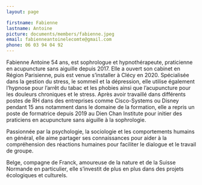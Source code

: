 ```yaml
---
layout: page

firstname: Fabienne
lastname: Antoine
picture: documents/members/fabienne.jpeg
email: fabienneantoinelecomte@gmail.com
phone: 06 03 94 04 92
---
```


Fabienne Antoine 54 ans, est sophrologue et hypnothérapeute, praticienne en acupuncture sans aiguille depuis 2017. Elle a ouvert son cabinet en Région Parisienne, puis est venue s’installer à Clécy en 2020. Spécialisée dans la gestion du stress, le sommeil et la dépression, elle utilise également l’hypnose pour l’arrêt du tabac et les phobies ainsi que l’acupuncture pour les douleurs chroniques et le stress.
Après avoir travaillé dans différents postes de RH dans des entreprises comme Cisco-Systems ou Disney pendant 15 ans notamment dans le domaine de la formation,  elle a repris un poste de formatrice depuis 2019 au Dien Chan Institute pour initier des praticiens en acupuncture sans aiguille à la sophrologie.

Passionnée par la psychologie, la sociologie et les comportements humains en général, elle aime partager ses connaissances pour aider à la compréhension des réactions humaines pour faciliter le dialogue et le travail de groupe.

Belge, compagne de Franck, amoureuse de la nature et de la Suisse Normande en particulier, elle s’investit de plus en plus dans des projets écologiques et culturels.
